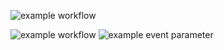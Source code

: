 

![example workflow](https://github.com/github/docs/actions/workflows/main.yml/badge.svg)

![example workflow](https://github.com/github/docs/actions/workflows/main.yml/badge.svg?branch=main)
![example event parameter](https://github.com/github/docs/actions/workflows/main.yml/badge.svg?event=push)
